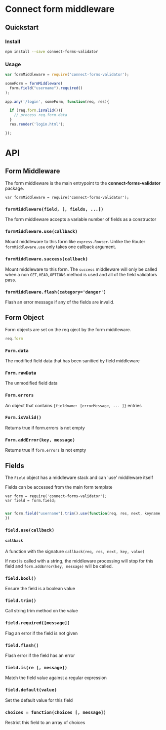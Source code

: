 # Connect form middleware

## Quickstart

### Install
```sh
npm install --save connect-forms-validator
```

### Usage

```js
var formMiddleware = require('connect-forms-validator');

someForm = formMiddleware(
  form.field("username").required()
);

app.any('/login', someForm, function(req, res){

  if (req.form.isValid()){
  	// process req.form.data
  }
  res.render('login.html');

});

```


# API

## Form Middleware

The form middleware is the main entrypoint to the **connect-forms-validator** package.

```
var formMiddleware = require('connect-forms-validator');
```

### `formMiddleware(field, [, fields, ...])`

The form middleware accepts a variable number of fields as a constructor

### `formMiddleware.use(callback)`

Mount middleware to this form like `express.Router`.
Unlike the Router `formMiddleware.use` only takes one callback argument.

### `formMiddleware.success(callback)`

Mount middleware to this form. The `success` middleware will only be called when a non `GET,HEAD,OPTIONS` method is used and all of the field validators pass.

### `formMiddleware.flash(category='danger')`

Flash an error message if any of the fields are invalid.

## Form Object

Form objects are set on the req oject by the form middleware.

```js
req.form
```

### `Form.data`

The modified field data that has been sanitied by field middleware

### `Form.rawData`

The unmodified field data

### `Form.errors`

An object that contains `{fieldname: [errorMessage, ... ]}` entries

### `Form.isValid()`

Returns true if form.errors is not empty

### `Form.addError(key, message)`

Returns true if `form.errors` is not empty


## Fields


The `Field` object has a middleware stack and can 'use' middleware itself

Fields can be accessed from the main form template

```
var form = require('connect-forms-validator');
var field = form.field;
```


```js

var form.field("username").trim().use(function(req, res, next, keyname, value){
})

```

### `field.use(callback)`

#### `callback`

A function with the signature `callback(req, res, next, key, value)`

If next is called with a string,
the middleware processing will stop for this field and  `form.addError(key, message)` will be called.


### `field.bool()`

Ensure the field is a boolean value

### `field.trim()`

Call string trim method on the value

### `field.required([message])`

Flag an error if the field is not given

### `field.flash()`

Flash error if the field has an error

### `field.is(re [, message])`

Match the field value against a regular expression

### `field.default(value)`

Set the default value for this field

### `choices = function(choices [, message])`

Restrict this field to an array of choices




